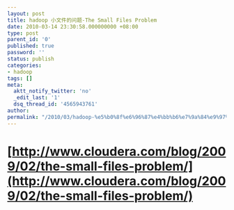 ```yaml
---
layout: post
title: hadoop 小文件的问题-The Small Files Problem
date: 2010-03-14 23:30:58.000000000 +08:00
type: post
parent_id: '0'
published: true
password: ''
status: publish
categories:
- hadoop
tags: []
meta:
  aktt_notify_twitter: 'no'
  _edit_last: '1'
  dsq_thread_id: '4565943761'
author: 
permalink: "/2010/03/hadoop-%e5%b0%8f%e6%96%87%e4%bb%b6%e7%9a%84%e9%97%ae%e9%a2%98-the-small-files-problem.html"
---
```

# [http://www.cloudera.com/blog/2009/02/the-small-files-problem/](http://www.cloudera.com/blog/2009/02/the-small-files-problem/)
